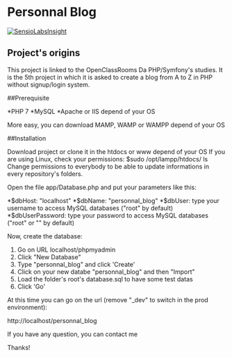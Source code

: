 # Personnal Blog

[![SensioLabsInsight](https://insight.sensiolabs.com/projects/f9ae14de-5178-4b1b-80b3-f7b6ad561a8f/small.png)](https://insight.sensiolabs.com/projects/f9ae14de-5178-4b1b-80b3-f7b6ad561a8f)

## Project's origins
This project is linked to the OpenClassRooms Da PHP/Symfony's studies. It is the 5th project in which it is asked to create a blog from A to Z in PHP without signup/login system.

##Prerequisite

*PHP 7
*MySQL
*Apache or IIS depend of your OS

More easy, you can download MAMP, WAMP or WAMPP depend of your OS

##Installation

Download project or clone it in the htdocs or www depend of your OS
If you are using Linux, check your permissions:
    $sudo /opt/lampp/htdocs/ ls
Change permissions to everybody to be able to update informations in every repository's folders.

Open the file app/Database.php and put your parameters like this:

*$dbHost: "localhost"
*$dbName: "personnal_blog"
*$dbUser: type your username to access MySQL databases ("root" by default)
*$dbUserPassword: type your password to access MySQL databases ("root" or "" by default)

Now, create the database:
1. Go on URL localhost/phpmyadmin
2. Click "New Database"
3. Type "personnal_blog" and click 'Create'
4. Click on your new databe "personnal_blog" and then "Import"
5. Load the folder's root's database.sql to have some test datas
6. Click 'Go'


At this time you can go on the url (remove "_dev" to switch in the prod environment):

http://localhost/personnal_blog

If you have any question, you can contact me

Thanks!